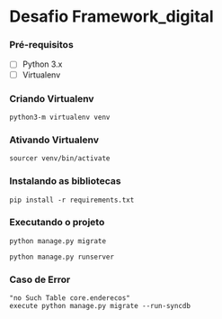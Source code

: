 # Desafio Framework_digital

### Pré-requisitos
* [ ] Python 3.x 
* [ ] Virtualenv

### Criando Virtualenv
```
python3-m virtualenv venv
```
### Ativando Virtualenv
```
sourcer venv/bin/activate
```

### Instalando as bibliotecas

```
pip install -r requirements.txt
```

### Executando o projeto

```
python manage.py migrate

python manage.py runserver

```
### Caso de Error
```
"no Such Table core.enderecos" 
execute python manage.py migrate --run-syncdb
